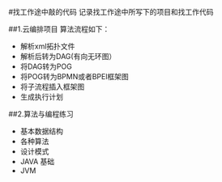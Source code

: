 #找工作途中敲的代码
记录找工作途中所写下的项目和找工作代码

##1.云编排项目
算法流程如下：
- 解析xml拓扑文件
- 解析后转为DAG(有向无环图）
- 将DAG转为POG
- 将POG转为BPMN或者BPEl框架图
- 将子流程插入框架图
- 生成执行计划

##2.算法与编程练习
- 基本数据结构
- 各种算法
- 设计模式
- JAVA 基础
- JVM
